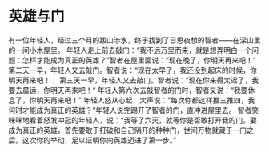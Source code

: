 # 英雄与门
有一位年轻人，经过三个月的跋山涉水，终于找到了日思夜想的智者——在深山里的一间小木屋里。 
年轻人走上前去敲门：“我不远万里而来，就是想弄明白一个问题：怎样才能成为真正的英雄？”智者在屋里面说：“现在晚了，你明天再来吧！” 
第二天一早，年轻人又去敲门。智者说：“现在太早了，我还没到起床的时候，你明天再来吧！： 
第三天一早，年轻人又去敲门。智者说：“现在你来得太迟了，我要去晨运，你明天再来吧！“ 
年轻人第六次去敲智者的门时，智者又说：“我要休息了，你明天再来吧！” 
年轻人怒从心起，大声说：“每次你都这样推三推四，我何时才能成为真正的英雄？”年轻人说完踢开了智者的门，直冲进屋里去。 
智者笑咪咪地看着怒发冲冠的年轻人，说：“我等了六天，就等你是否敢打开我的门。要成为真正的英雄，首先要敢于打破和自己隔开的种种门，世间万物就藏于一门之后。这次你的举动，足以证明你向英雄迈进了第一步。”
  